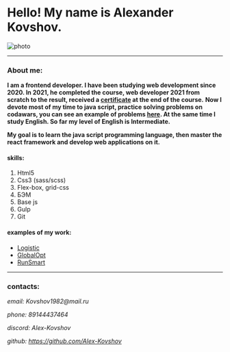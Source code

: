 # Hello! My name is Alexander Kovshov. 
![photo](/rsschool-cv/photo/20200221_131134.jpg)

---
### About me:
**I am a frontend developer. I have been studying web development since 2020. 
In 2021, he completed the course, web developer 2021 from scratch to the result, received a [certificate](https://github.com/Alex-Kovshov/certificate/commit/6b309e6bce01c47a90b154d4b2ffd3a95f4f1734) at the end of the course.** 
**Now I devote most of my time to java script, practice solving problems on codawars, you can see an example of problems [here](https://gist.github.com/Alex-Kovshov).
At the same time I study English. So far my level of English is Intermediate.**

**My goal is to learn the java script programming language, 
then master the react framework and develop web applications on it.**




#### skills:
 1. Html5 
 2. Css3 (sass/scss)
 3. Flex-box, grid-css
 4. БЭМ
 5. Base js
 6. Gulp
 7. Git

#### examples of my work:
  * [Logistic]( https://alex-kovshov.github.io/logistic/)
  * [GlobalOpt]( https://alex-kovshov.github.io/GlobalOpt/)
  * [RunSmart]( https://alex-kovshov.github.io/puls/)

   ---
   
### contacts:
 _email: Kovshov1982@mail.ru_

 _phone: 89144437464_

 _discord: Alex-Kovshov_

 _github: https://github.com/Alex-Kovshov_